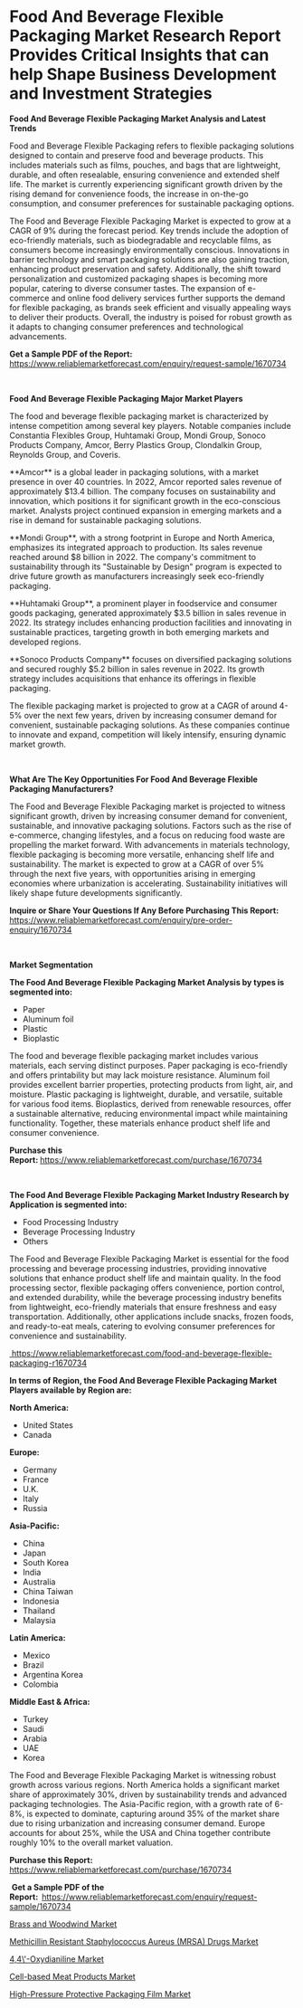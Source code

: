 <p><h1>Food And Beverage Flexible Packaging Market Research Report Provides Critical Insights that can help Shape Business Development and Investment Strategies</h1></p><p><strong>Food And Beverage Flexible Packaging Market Analysis and Latest Trends</strong></p>
<p><p>Food and Beverage Flexible Packaging refers to flexible packaging solutions designed to contain and preserve food and beverage products. This includes materials such as films, pouches, and bags that are lightweight, durable, and often resealable, ensuring convenience and extended shelf life. The market is currently experiencing significant growth driven by the rising demand for convenience foods, the increase in on-the-go consumption, and consumer preferences for sustainable packaging options.</p><p>The Food and Beverage Flexible Packaging Market is expected to grow at a CAGR of 9% during the forecast period. Key trends include the adoption of eco-friendly materials, such as biodegradable and recyclable films, as consumers become increasingly environmentally conscious. Innovations in barrier technology and smart packaging solutions are also gaining traction, enhancing product preservation and safety. Additionally, the shift toward personalization and customized packaging shapes is becoming more popular, catering to diverse consumer tastes. The expansion of e-commerce and online food delivery services further supports the demand for flexible packaging, as brands seek efficient and visually appealing ways to deliver their products. Overall, the industry is poised for robust growth as it adapts to changing consumer preferences and technological advancements.</p></p>
<p><strong>Get a Sample PDF of the Report:&nbsp;</strong> <a href="https://www.reliablemarketforecast.com/enquiry/request-sample/1670734?utm_campaign=1875&utm_medium=2&utm_source=Github&utm_content=ia&utm_term=25032025&utm_id=food-and-beverage-flexible-packaging">https://www.reliablemarketforecast.com/enquiry/request-sample/1670734</a></p>
<p>&nbsp;</p>
<p><strong>Food And Beverage Flexible Packaging Major Market Players</strong></p>
<p><p>The food and beverage flexible packaging market is characterized by intense competition among several key players. Notable companies include Constantia Flexibles Group, Huhtamaki Group, Mondi Group, Sonoco Products Company, Amcor, Berry Plastics Group, Clondalkin Group, Reynolds Group, and Coveris.</p><p>**Amcor** is a global leader in packaging solutions, with a market presence in over 40 countries. In 2022, Amcor reported sales revenue of approximately $13.4 billion. The company focuses on sustainability and innovation, which positions it for significant growth in the eco-conscious market. Analysts project continued expansion in emerging markets and a rise in demand for sustainable packaging solutions.</p><p>**Mondi Group**, with a strong footprint in Europe and North America, emphasizes its integrated approach to production. Its sales revenue reached around $8 billion in 2022. The company's commitment to sustainability through its "Sustainable by Design" program is expected to drive future growth as manufacturers increasingly seek eco-friendly packaging.</p><p>**Huhtamaki Group**, a prominent player in foodservice and consumer goods packaging, generated approximately $3.5 billion in sales revenue in 2022. Its strategy includes enhancing production facilities and innovating in sustainable practices, targeting growth in both emerging markets and developed regions.</p><p>**Sonoco Products Company** focuses on diversified packaging solutions and secured roughly $5.2 billion in sales revenue in 2022. Its growth strategy includes acquisitions that enhance its offerings in flexible packaging. </p><p>The flexible packaging market is projected to grow at a CAGR of around 4-5% over the next few years, driven by increasing consumer demand for convenient, sustainable packaging solutions. As these companies continue to innovate and expand, competition will likely intensify, ensuring dynamic market growth.</p></p>
<p>&nbsp;</p>
<p><strong>What Are The Key Opportunities For Food And Beverage Flexible Packaging Manufacturers?</strong></p>
<p><p>The Food and Beverage Flexible Packaging market is projected to witness significant growth, driven by increasing consumer demand for convenient, sustainable, and innovative packaging solutions. Factors such as the rise of e-commerce, changing lifestyles, and a focus on reducing food waste are propelling the market forward. With advancements in materials technology, flexible packaging is becoming more versatile, enhancing shelf life and sustainability. The market is expected to grow at a CAGR of over 5% through the next five years, with opportunities arising in emerging economies where urbanization is accelerating. Sustainability initiatives will likely shape future developments significantly.</p></p>
<p><strong>Inquire or Share Your Questions If Any Before Purchasing This Report:</strong> <a href="https://www.reliablemarketforecast.com/enquiry/pre-order-enquiry/1670734?utm_campaign=1875&utm_medium=2&utm_source=Github&utm_content=ia&utm_term=25032025&utm_id=food-and-beverage-flexible-packaging">https://www.reliablemarketforecast.com/enquiry/pre-order-enquiry/1670734</a></p>
<p>&nbsp;</p>
<p><strong>Market Segmentation</strong></p>
<p><strong>The Food And Beverage Flexible Packaging Market Analysis by types is segmented into:</strong></p>
<p><ul><li>Paper</li><li>Aluminum foil</li><li>Plastic</li><li>Bioplastic</li></ul></p>
<p><p>The food and beverage flexible packaging market includes various materials, each serving distinct purposes. Paper packaging is eco-friendly and offers printability but may lack moisture resistance. Aluminum foil provides excellent barrier properties, protecting products from light, air, and moisture. Plastic packaging is lightweight, durable, and versatile, suitable for various food items. Bioplastics, derived from renewable resources, offer a sustainable alternative, reducing environmental impact while maintaining functionality. Together, these materials enhance product shelf life and consumer convenience.</p></p>
<p><strong>Purchase this Report:&nbsp;</strong><a href="https://www.reliablemarketforecast.com/purchase/1670734?utm_campaign=1875&utm_medium=2&utm_source=Github&utm_content=ia&utm_term=25032025&utm_id=food-and-beverage-flexible-packaging">https://www.reliablemarketforecast.com/purchase/1670734</a></p>
<p>&nbsp;</p>
<p><strong>The Food And Beverage Flexible Packaging Market Industry Research by Application is segmented into:</strong></p>
<p><ul><li>Food Processing Industry</li><li>Beverage Processing Industry</li><li>Others</li></ul></p>
<p><p>The Food and Beverage Flexible Packaging Market is essential for the food processing and beverage processing industries, providing innovative solutions that enhance product shelf life and maintain quality. In the food processing sector, flexible packaging offers convenience, portion control, and extended durability, while the beverage processing industry benefits from lightweight, eco-friendly materials that ensure freshness and easy transportation. Additionally, other applications include snacks, frozen foods, and ready-to-eat meals, catering to evolving consumer preferences for convenience and sustainability.</p></p>
<p><a href="https://www.reliablemarketforecast.com/food-and-beverage-flexible-packaging-r1670734?utm_campaign=1875&utm_medium=2&utm_source=Github&utm_content=ia&utm_term=25032025&utm_id=food-and-beverage-flexible-packaging">&nbsp;https://www.reliablemarketforecast.com/food-and-beverage-flexible-packaging-r1670734</a></p>
<p><strong>In terms of Region, the Food And Beverage Flexible Packaging Market Players available by Region are:</strong></p>
<p>
    <p> <strong> North America: </strong>
        <ul>
            <li>United States</li>
            <li>Canada</li>
        </ul>
        </p> 
    <p> <strong> Europe: </strong>
        <ul>
            <li>Germany</li>
            <li>France</li>
            <li>U.K.</li>
            <li>Italy</li>
            <li>Russia</li>
        </ul>
        </p> 
    <p> <strong> Asia-Pacific: </strong>
        <ul>
            <li>China</li>
            <li>Japan</li>
            <li>South Korea</li>
            <li>India</li>
            <li>Australia</li>
            <li>China Taiwan</li>
            <li>Indonesia</li>
            <li>Thailand</li>
            <li>Malaysia</li>
        </ul>
        </p> 
    <p> <strong> Latin America: </strong>
        <ul>
            <li>Mexico</li>
            <li>Brazil</li>
            <li>Argentina Korea</li>
            <li>Colombia</li>
        </ul>
        </p> 
    <p> <strong> Middle East & Africa: </strong>
        <ul>
            <li>Turkey</li>
            <li>Saudi</li>
            <li>Arabia</li>
            <li>UAE</li>
            <li>Korea</li>
        </ul>
    </p>
    </p>
<p><p>The Food and Beverage Flexible Packaging Market is witnessing robust growth across various regions. North America holds a significant market share of approximately 30%, driven by sustainability trends and advanced packaging technologies. The Asia-Pacific region, with a growth rate of 6-8%, is expected to dominate, capturing around 35% of the market share due to rising urbanization and increasing consumer demand. Europe accounts for about 25%, while the USA and China together contribute roughly 10% to the overall market valuation.</p></p>
<p><strong>Purchase this Report: </strong><a href="https://www.reliablemarketforecast.com/purchase/1670734?utm_campaign=1875&utm_medium=2&utm_source=Github&utm_content=ia&utm_term=25032025&utm_id=food-and-beverage-flexible-packaging">https://www.reliablemarketforecast.com/purchase/1670734</a></p>
<p>&nbsp;<strong>Get a Sample PDF of the Report:&nbsp;&nbsp;</strong><a href="https://www.reliablemarketforecast.com/enquiry/request-sample/1670734?utm_campaign=1875&utm_medium=2&utm_source=Github&utm_content=ia&utm_term=25032025&utm_id=food-and-beverage-flexible-packaging">https://www.reliablemarketforecast.com/enquiry/request-sample/1670734</a></p>
<p><strong></strong></p>
<p><p><a href="https://github.com/omemaeuseda/Market-Research-Report-List-1/blob/main/brass-and-woodwind-market.md?utm_campaign=1875&utm_medium=2&utm_source=Github&utm_content=ia&utm_term=25032025&utm_id=food-and-beverage-flexible-packaging">Brass and Woodwind Market</a></p><p><a href="https://github.com/cevzarvargem/Market-Research-Report-List-1/blob/main/methicillin-resistant-staphylococcus-aureus-mrsa-drugs-market.md?utm_campaign=1875&utm_medium=2&utm_source=Github&utm_content=ia&utm_term=25032025&utm_id=food-and-beverage-flexible-packaging">Methicillin Resistant Staphylococcus Aureus (MRSA) Drugs Market</a></p><p><a href="https://github.com/doganaqev/Market-Research-Report-List-1/blob/main/44-oxydianiline-market.md?utm_campaign=1875&utm_medium=2&utm_source=Github&utm_content=ia&utm_term=25032025&utm_id=food-and-beverage-flexible-packaging">4,4\'-Oxydianiline Market</a></p><p><a href="https://github.com/burnicndole/Market-Research-Report-List-1/blob/main/cell-based-meat-products-market.md?utm_campaign=1875&utm_medium=2&utm_source=Github&utm_content=ia&utm_term=25032025&utm_id=food-and-beverage-flexible-packaging">Cell-based Meat Products Market</a></p><p><a href="https://github.com/navodfetiya/Market-Research-Report-List-1/blob/main/high-pressure-protective-packaging-film-market.md?utm_campaign=1875&utm_medium=2&utm_source=Github&utm_content=ia&utm_term=25032025&utm_id=food-and-beverage-flexible-packaging">High-Pressure Protective Packaging Film Market</a></p></p>
